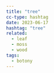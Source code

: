 ```yaml
---
title: "tree"
cc-type: hashtag
date: 2023-06-17
hashtag: "tree"
related:
  - leaf
  - moss
  - wood
tags:
  - botony
---
```

